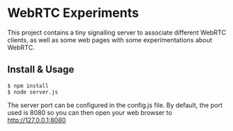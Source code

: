 WebRTC Experiments
==================

This project contains a tiny signalling server to associate different
WebRTC clients, as well as some web pages with some experimentations
about WebRTC.

Install & Usage
---------------

    $ npm install
    $ node server.js

The server port can be configured in the config.js file. By default, the port
used is 8080 so you can then open your web browser to http://127.0.0.1:8080


